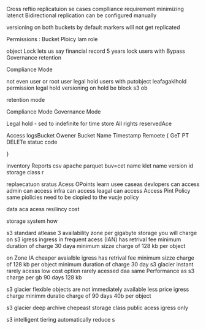 Cross reftio replicatuion se cases 
 complliance requirement 
 minimizing latenct 
 Bidirectional replication can be configured manually

 versioning on both buckets 
 by default markers will not get replicated

 Permissions :
 Bucket Ploicy
 Iam role


 object Lock
 lets us say financial record 5 years
 lock
 users with Bypass Governance retention

 Compliance Mode

 not even user or root user
 legal hold
 users with putobject leafagaklhold permission
 legal hold
 versioning on hold be block
 s3 ob

 retention mode

 Compliance Mode 
  Governance Mode


  Legal hold - sed to indefinite for time store
All rights reservedAce

Access logsBucket Owener
Bucket Name
Timestamp
Remoete {
    GeT PT DELETe
    statuc code

}

inventory Reports
csv 
apache parquet
buv=cet name klet name
version id storage class r

replaecatuon sratus
Acess OPoints
learn usee caseas
devlopers can access
admin can access
infra can access
leagal can access
Access Pint Policy
same piolicies need to be ciopied to the vucje policy


data aca acess resilincy cost

storage system how 

s3 standard
atlease 3 availability zone
per gigabyte storage you will charge
on s3
igress ingress 
in frequent acess (IAN)
has retrival fee 
minimum duration of charge 30 daya
minimum sizze charge of 128 kb per object

on Zone IA
cheaper 
avaialble
igress has retrival fee
minimum sizze charge of 128 kb per object
minimum duration of charge 30 day
s3 glacier instant rarely acesss
low cost option rarely acessed daa
 same Performance as s3
 charge per gb
 90 days
 128 kb

 s3 glacier flexible
 objects are not immediately available
 less price 
 igress charge
 minimm duratio charge of 90 days
 40b per object

 s3 glacier deep archive
 chepeast storage class
 public acess 
 igress only

 s3 intelligent tiering 
 automatically reduce s